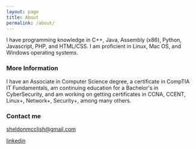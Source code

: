 ```yaml
---
layout: page
title: About
permalink: /about/
---
```


I have programming knowledge in C++, Java, Assembly (x86), Python, Javascript, PHP, and HTML/CSS. I am proficient in Linux, Mac OS, and Windows operating systems.

### More Information

I have an Associate in Computer Science degree, a certificate in CompTIA IT Fundamentals, am continuing education for a Bachelor's in CyberSecurity, and am working on getting certificates in CCNA, CCENT, Linux+, Network+, Security+, among many others.

### Contact me

[sheldonmcclish@gmail.com](mailto:sheldonmcclish@gmail.com)

[linkedin](https://WWW.LINKEDIN.COM/IN/SHELDON-MCCLISH)
